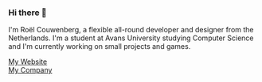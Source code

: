 ### Hi there 👋

I'm Roël Couwenberg, a flexible all-round developer and designer from the Netherlands.
I'm a student at Avans University studying Computer Science and I'm currently working on small projects and games.

[My Website](https://roelc.me)  
[My Company](https://avametix.com)
